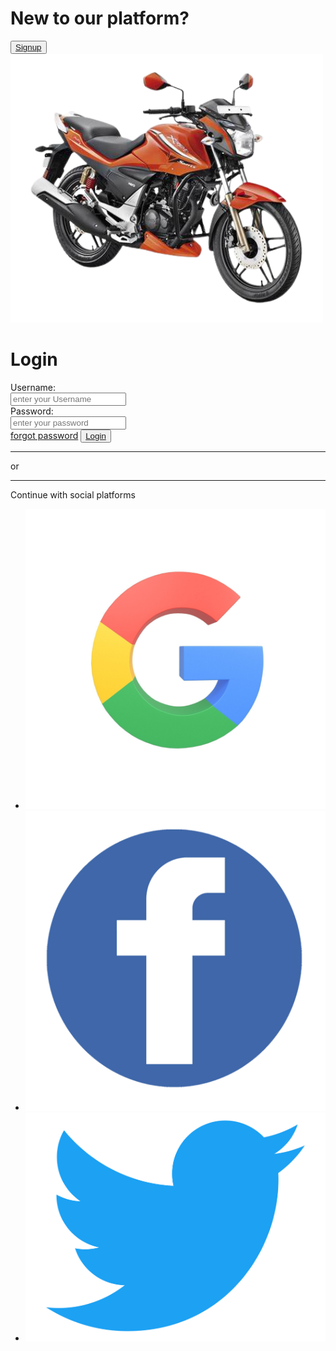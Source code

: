 
<html lang="en">
<head>
    <meta charset="UTF-8">
    <meta http-equiv="X-UA-Compatible" content="IE=edge">
    <meta name="viewport" content="width=device-width, initial-scale=1.0">
    <title>olala</title>
    <link rel="stylesheet" href="signup.css">
    <link rel="shortcut icon" href="IMG-20230312-WA0000-removebg-preview1.png" type="image/x-icon">
</head>
<body>
    <div class="container">
        <h1 class="h2">New to our platform?</h1>
        <button class="signup"><a href="#">Signup</a></button>
        <img src="olala2-removebg-preview.png" alt=" a-man" srcset=""  class="img2" width="500" height="430">
    </div>
    <div class="panel">
        <h1>Login</h1>
        <form action="">
            <div class="name">Username:</div>
            <input type="text" name="Username" id="" placeholder="enter your Username">
            <div class="name">Password:</div>
            <input type="password" name="Username" id="" placeholder="enter your password">
        </form>
        <a href="#" class="fpwd">forgot password</a>
        <button class="login"> <a href="#">Login</a></button>
        <hr class="demo">
        <div class="hr_text">or</div>
        <hr class="demo2">
        <p>Continue with social platforms</p>
        <ul>
            <li><a href="#"><img src="googlelogo.jpg" alt="" srcset=""></a></li>
            <li><a href="#"><img src="facebook-png-icon-follow-us-facebook-1.png" alt="" srcset=""></a></li>
            <li><a href="#"><img src="Twitter-logo.png" alt="" srcset=""></a></li>
        </ul>
    </div>
</body>
</html>
